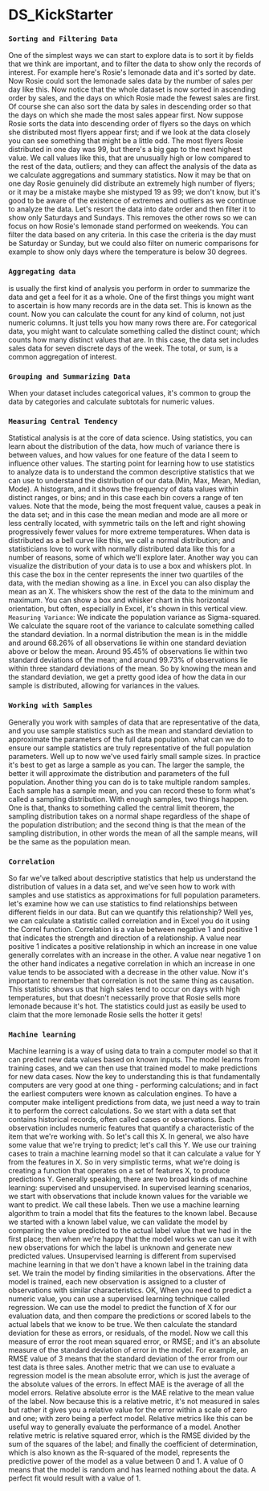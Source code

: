 # DS_KickStarter

### `Sorting and Filtering Data`
One of the simplest ways we can start to explore data is to sort it by fields
that we think are important, and to filter the data to show only the records
of interest. For example here's Rosie's lemonade data and it's sorted by date.
Now Rosie could sort the lemonade sales data by the number of sales per day like this.
Now notice that the whole dataset is now sorted in ascending order by sales, and
the days on which Rosie made the fewest sales are first. Of course she can also
sort the data by sales in descending order so that the days on which she made
the most sales appear first. Now suppose Rosie sorts the data into
descending order of flyers so the days on which she distributed most flyers
appear first; and if we look at the data closely you can see something that might
be a little odd. The most flyers Rosie distributed in one day was 99, but
there's a big gap to the next highest value. We call values like this, that are
unusually high or low compared to the rest of the data, outliers; and they can
affect the analysis of the data as we calculate aggregations and summary
statistics. Now it may be that on one day Rosie genuinely did distribute an
extremely high number of flyers; or it may be a mistake maybe she mistyped
19 as 99; we don't know, but it's good to be aware of the existence of extremes
and outliers as we continue to analyze the data.
Let's resort the data into date order and then filter it to show only
Saturdays and Sundays. This removes the other rows so we can focus on how
Rosie's lemonade stand performed on weekends. You can filter the data based
on any criteria. In this case the criteria is the day must be Saturday or
Sunday, but we could also filter on numeric comparisons for example to show
only days where the temperature is below 30 degrees.



 ### `Aggregating data`
  is usually the first kind of analysis you perform in order to summarize the data and get a feel for it as a whole. One of the first things you might want to ascertain is how many records are in the data set. This is known as the count. Now
you can calculate the count for any kind of column, not just numeric columns. It just tells you how many rows there are. For categorical data, you might want to calculate something called the distinct count; which counts how many distinct values that are. In this case, the data set includes sales data for seven
discrete days of the week. The total, or sum, is a common aggregation of interest.

### `Grouping and Summarizing Data`
When your dataset includes categorical values, it's common to group the data by
categories and calculate subtotals for numeric values.

 ### `Measuring Central Tendency`

 Statistical analysis is at the core of data science. Using statistics, you can learn about the distribution of the data, how much of variance there is between values, and how values for one feature of the data I seem to influence other
values. The starting point for learning how to use statistics to analyze data is to understand the common descriptive statistics that we can use to understand the distribution of our data.(Min, Max, Mean, Median, Mode). A histogram, and it shows the frequency of data values within distinct ranges, or bins; and in this case each bin covers a range of ten values. Note that the mode, being the most frequent value, causes a peak in the data set; and in this case the mean median and mode are all more or less centrally located, with symmetric tails on the left and right showing progressively fewer values for more extreme temperatures.
When data is distributed as a bell curve like this, we call a normal distribution; and statisticians love to work with normally distributed data like this for a number of reasons, some of which we'll explore later. Another way you can visualize the distribution of your data is to use a box and whiskers plot. In this case the box in the center represents the inner two quartiles of the data, with the median showing as a line. in Excel you can also display the mean as an X.
The whiskers show the rest of the data to the minimum and maximum. You can show a box and whisker chart in this horizontal orientation, but often, especially in Excel, it's shown in this vertical view. `Measuring Variance`: We indicate the population variance as Sigma-squared. We calculate the square root of the
variance to calculate something called the standard deviation.  In a normal distribution the mean is in the middle
and around 68.26% of all observations lie within one standard
deviation above or below the mean. Around 95.45% of observations
lie within two standard deviations of the mean;
and around 99.73% of observations lie within three standard deviations of the
mean. So by knowing the mean and the standard deviation, we get a pretty good
idea of how the data in our sample is distributed, allowing for variances in
the values.
 ### `Working with Samples`
  Generally you work with samples of data that are representative
of the data, and you use sample statistics such as the mean and standard
deviation to approximate the parameters of the full data population. what can we do to ensure our sample statistics are truly representative of
the full population parameters. Well up to now we've used fairly small sample
sizes. In practice it's best to get as large a sample as you can. The larger the
sample, the better it will approximate the distribution and parameters of the
full population. Another thing you can do is to take multiple random samples. Each
sample has a sample mean, and you can record these to form what's called a
sampling distribution. With enough samples, two things happen. One is that,
thanks to something called the central limit theorem, the sampling distribution
takes on a normal shape regardless of the shape of the population distribution;
and the second thing is that the mean of the sampling distribution, in other words
the mean of all the sample means, will be the same as the population mean.

### `Correlation`
So far we've talked about descriptive statistics that help us understand the
distribution of values in a data set, and we've seen how to work with samples and
use statistics as approximations for full population parameters. let's examine how we can use statistics to find relationships between
different fields in our data. 
 But can we quantify
this relationship? Well yes, we can calculate a statistic called correlation
and in Excel you do it using the Correl function. Correlation is a value between
negative 1 and positive 1 that indicates the strength and direction of a
relationship. A value near positive 1 indicates a positive relationship in
which an increase in one value generally correlates with an increase in the other. A
value near negative 1 on the other hand indicates a negative correlation in
which an increase in one value tends to be associated with a decrease in the
other value.  Now it's important to remember that correlation
is not the same thing as causation.
This statistic shows us that high sales tend
to occur on days with high temperatures, but that doesn't necessarily prove that
Rosie sells more lemonade because it's hot. The statistics could just as easily
be used to claim that the more lemonade Rosie sells the hotter it gets!

### `Machine learning`
Machine learning is a way of using data to train a computer model so that it can
predict new data values based on known inputs. The model learns from training
cases, and we can then use that trained model to make predictions for new data
cases. Now the key to understanding this is that fundamentally computers are very
good at one thing - performing calculations; and in fact the earliest
computers were known as calculation engines. To have a computer make
intelligent predictions from data, we just need a way to train it to perform
the correct calculations. So we start with a data set that contains historical
records, often called cases or observations. Each observation includes
numeric features that quantify a characteristic of the item that we're
working with. So let's call this X. In general, we also have some value that
we're trying to predict; let's call this Y. We use our training cases to train a
machine learning model so that it can calculate a value for Y from the
features in X. So in very simplistic terms, what we're doing is creating a
function that operates on a set of features X, to produce predictions Y.
Generally speaking, there are two broad kinds of machine learning: supervised and
unsupervised. In supervised learning scenarios, we start with observations
that include known values for the variable we want to predict. We call
these labels. Then we use a machine learning algorithm to train a model that
fits the features to the known label. Because we started with a known label
value, we can validate the model by comparing the value predicted to the
actual label value that we had in the first place; then when we're happy that
the model works we can use it with new observations for which the label is
unknown and generate new predicted values. Unsupervised learning is
different from supervised machine learning in that we don't have a known
label in the training data set. We train the model by finding similarities in the
observations.
After the model is trained, each new observation is assigned to a cluster of
observations with similar characteristics.
OK, When you need to predict a numeric value, you can use a supervised learning
technique called regression. 
 We can use the model to
predict the function of X for our evaluation data, and then compare the
predictions or scored labels to the actual labels that we know to be true. We
then calculate the standard deviation for these as errors, or residuals, of the
model. Now we call this measure of error the root mean squared error, or RMSE;
and it's an absolute measure of the standard deviation of error in the model.
For example, an RMSE value of 3 means that the standard deviation of the
error from our test data is three sales. Another metric that we can use to
evaluate a regression model is the mean absolute error, which is just the average
of the absolute values of the errors. In effect MAE is the average of all the
model errors. Relative absolute error is the MAE relative to the mean value of
the label. Now because this is a relative metric, it's not measured in sales but
rather it gives you a relative value for the error within a scale of zero and one;
with zero being a perfect model. Relative metrics like this can be useful way to
generally evaluate the performance of a model. Another relative metric is
relative squared error, which is the RMSE divided by the sum of the squares of
the label; and finally the coefficient of determination, which is also known as the
R-squared of the model, represents the predictive power of the model as a value
between 0 and 1. A value of 0 means that the model is random and has learned
nothing about the data. A perfect fit would result with a value of 1.

